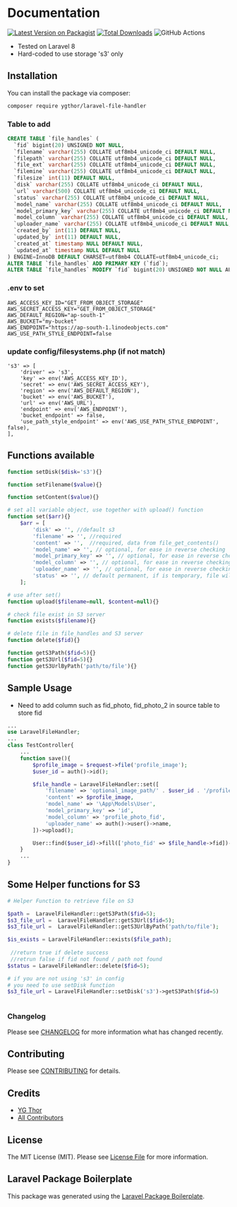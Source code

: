 # Documentation

[![Latest Version on Packagist](https://img.shields.io/packagist/v/ygthor/laravel-file-handler.svg?style=flat-square)](https://packagist.org/packages/ygthor/laravel-file-handler)
[![Total Downloads](https://img.shields.io/packagist/dt/ygthor/laravel-file-handler.svg?style=flat-square)](https://packagist.org/packages/ygthor/laravel-file-handler)
![GitHub Actions](https://github.com/ygthor/laravel-file-handler/actions/workflows/main.yml/badge.svg)

- Tested on Laravel 8
- Hard-coded to use storage 's3' only

## Installation

You can install the package via composer:

```bash
composer require ygthor/laravel-file-handler
```

### Table to add

```sql
CREATE TABLE `file_handles` (
  `fid` bigint(20) UNSIGNED NOT NULL,
  `filename` varchar(255) COLLATE utf8mb4_unicode_ci DEFAULT NULL,
  `filepath` varchar(255) COLLATE utf8mb4_unicode_ci DEFAULT NULL,
  `file_ext` varchar(255) COLLATE utf8mb4_unicode_ci DEFAULT NULL,
  `filemine` varchar(255) COLLATE utf8mb4_unicode_ci DEFAULT NULL,
  `filesize` int(11) DEFAULT NULL,
  `disk` varchar(255) COLLATE utf8mb4_unicode_ci DEFAULT NULL,
  `url` varchar(500) COLLATE utf8mb4_unicode_ci DEFAULT NULL,
  `status` varchar(255) COLLATE utf8mb4_unicode_ci DEFAULT NULL,
  `model_name` varchar(255) COLLATE utf8mb4_unicode_ci DEFAULT NULL,
  `model_primary_key` varchar(255) COLLATE utf8mb4_unicode_ci DEFAULT NULL,
  `model_column` varchar(255) COLLATE utf8mb4_unicode_ci DEFAULT NULL,
  `uploader_name` varchar(255) COLLATE utf8mb4_unicode_ci DEFAULT NULL,
  `created_by` int(11) DEFAULT NULL,
  `updated_by` int(11) DEFAULT NULL,
  `created_at` timestamp NULL DEFAULT NULL,
  `updated_at` timestamp NULL DEFAULT NULL
) ENGINE=InnoDB DEFAULT CHARSET=utf8mb4 COLLATE=utf8mb4_unicode_ci;
ALTER TABLE `file_handles` ADD PRIMARY KEY (`fid`);
ALTER TABLE `file_handles` MODIFY `fid` bigint(20) UNSIGNED NOT NULL AUTO_INCREMENT;
```

### .env to set
```
AWS_ACCESS_KEY_ID="GET_FROM_OBJECT_STORAGE"
AWS_SECRET_ACCESS_KEY="GET_FROM_OBJECT_STORAGE"
AWS_DEFAULT_REGION="ap-south-1"
AWS_BUCKET="my-bucket"
AWS_ENDPOINT="https://ap-south-1.linodeobjects.com"
AWS_USE_PATH_STYLE_ENDPOINT=false
```

### update config/filesystems.php (if not match)
```
's3' => [
    'driver' => 's3',
    'key' => env('AWS_ACCESS_KEY_ID'),
    'secret' => env('AWS_SECRET_ACCESS_KEY'),
    'region' => env('AWS_DEFAULT_REGION'),
    'bucket' => env('AWS_BUCKET'),
    'url' => env('AWS_URL'),
    'endpoint' => env('AWS_ENDPOINT'),
    'bucket_endpoint' => false,
    'use_path_style_endpoint' => env('AWS_USE_PATH_STYLE_ENDPOINT', false),
],
```

## Functions available
```php
function setDisk($disk='s3'){}

function setFilename($value){}

function setContent($value){}

# set all variable object, use together with upload() function
function set($arr){}
	$arr = [
		'disk' => '', //default s3
		'filename' => '', //required
		'content' => '',  //required, data from file_get_contents()
		'model_name' => '', // optional, for ease in reverse checking
		'model_primary_key' => '', // optional, for ease in reverse checking
		'model_column' => '', // optional, for ease in reverse checking
		'uploader_name' => '', // optional, for ease in reverse checking
		'status' => '', // default permanent, if is temporary, file will delete automatically after specific time (feature still In DEV)
	];

# use after set()
function upload($filename=null, $content=null){}

# check file exist in S3 server
function exists($filename){}

# delete file in file_handles and S3 server
function delete($fid){}

function getS3Path($fid=5){}
function getS3Url($fid=5){}
function getS3UrlByPath('path/to/file'){}
```


## Sample Usage

* Need to add column such as fid_photo, fid_photo_2 in source table to store fid

```php
...
use LaravelFileHandler;
...
class TestController{
	...
	function save(){
		$profile_image = $request->file('profile_image');
		$user_id = auth()->id();

		$file_handle = LaravelFileHandler::set([
			'filename' => 'optional_image_path/' . $user_id . '/profile',
			'content' => $profile_image,
			'model_name' => '\App\Models\User',
			'model_primary_key' => 'id',
			'model_column' => 'profile_photo_fid',
			'uploader_name' => auth()->user()->name,
		])->upload();

		User::find($user_id)->fill(['photo_fid' => $file_handle->fid])->save();
	}
	...
}


```

## Some Helper functions for S3
```php
# Helper Function to retrieve file on S3

$path =  LaravelFileHandler::getS3Path($fid=5);
$s3_file_url =  LaravelFileHandler::getS3Url($fid=5);
$s3_file_url =  LaravelFileHandler::getS3UrlByPath('path/to/file');

$is_exists = LaravelFileHandler::exists($file_path);
 
 //return true if delete success
 //retrun false if fid not found / path not found
$status = LaravelFileHandler::delete($fid=5);

# if you are not using 's3' in config
# you need to use setDisk function
$s3_file_url = LaravelFileHandler::setDisk('s3')->getS3Path($fid=5)
	
```


### Changelog

Please see [CHANGELOG](CHANGELOG.md) for more information what has changed recently.

## Contributing

Please see [CONTRIBUTING](CONTRIBUTING.md) for details.



## Credits

-   [YG Thor](https://github.com/ygthor)
-   [All Contributors](../../contributors)

## License

The MIT License (MIT). Please see [License File](LICENSE.md) for more information.

## Laravel Package Boilerplate

This package was generated using the [Laravel Package Boilerplate](https://laravelpackageboilerplate.com).